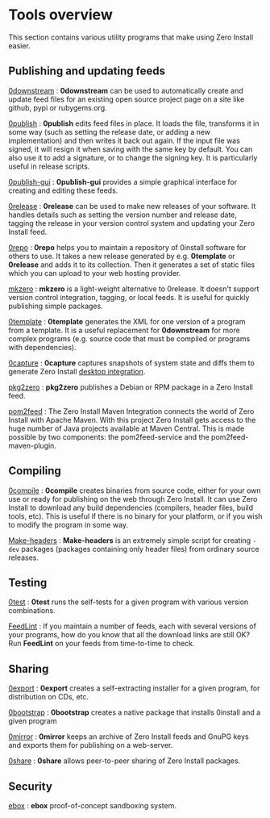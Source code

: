 # Tools overview

This section contains various utility programs that make using Zero Install easier.

## Publishing and updating feeds

[0downstream](http://gfxmonk.net/dist/0install/0downstream.xml)
: **0downstream** can be used to automatically create and update feed files for an existing open source project page on a site like github, pypi or rubygems.org.

[0publish](0publish.md)
: **0publish** edits feed files in place. It loads the file, transforms it in some way (such as setting the release date, or adding a new implementation) and then writes it back out again. If the input file was signed, it will resign it when saving with the same key by default. You can also use it to add a signature, or to change the signing key. It is particularly useful in release scripts.

[0publish-gui](0publish-gui.md)
: **0publish-gui** provides a simple graphical interface for creating and editing these feeds.

[0release](0release/index.md)
: **0release** can be used to make new releases of your software. It handles details such as setting the version number and release date, tagging the release in your version control system and updating your Zero Install feed.

[0repo](0repo.md)
: **0repo** helps you to maintain a repository of 0install software for others to use. It takes a new release generated by e.g. **0template** or **0release** and adds it to its collection. Then it generates a set of static files which you can upload to your web hosting provider.

[mkzero](http://gfxmonk.net/dist/0install/mkzero.xml)
: **mkzero** is a light-weight alternative to 0release. It doesn't support version control integration, tagging, or local feeds. It is useful for quickly publishing simple packages.

[0template](0template.md)
: **0template** generates the XML for one version of a program from a template. It is a useful replacement for **0downstream** for more complex programs (e.g. source code that must be compiled or programs with dependencies).

[0capture](0capture.md)
: **0capture** captures snapshots of system state and diffs them to generate Zero Install [desktop integration](../details/desktop-integration.md).

[pkg2zero](pkg2zero.md)
: **pkg2zero** publishes a Debian or RPM package in a Zero Install feed.

[pom2feed](https://github.com/0install/pom2feed)
: The Zero Install Maven Integration connects the world of Zero Install with Apache Maven. With this project Zero Install gets access to the huge number of Java projects available at Maven Central. This is made possible by two components: the pom2feed-service and the pom2feed-maven-plugin.

## Compiling

[0compile](0compile/index.md)
: **0compile** creates binaries from source code, either for your own use or ready for publishing on the web through Zero Install. It can use Zero Install to download any build dependencies (compilers, header files, build tools, etc). This is useful if there is no binary for your platform, or if you wish to modify the program in some way.

[Make-headers](make-headers.md)
: **Make-headers** is an extremely simple script for creating `-dev` packages (packages containing only header files) from ordinary source releases.

## Testing

[0test](0test.md)
: **0test** runs the self-tests for a given program with various version combinations.

[FeedLint](feedlint.md)
: If you maintain a number of feeds, each with several versions of your programs, how do you know that all the download links are still OK? Run **FeedLint** on your feeds from time-to-time to check.

## Sharing

[0export](0export.md)
: **0export** creates a self-extracting installer for a given program, for distribution on CDs, etc.

[0bootstrap](0bootstrap.md)
: **0bootstrap** creates a native package that installs 0install and a given program

[0mirror](0mirror.md)
: **0mirror** keeps an archive of Zero Install feeds and GnuPG keys and exports them for publishing on a web-server.

[0share](0share.md)
: **0share** allows peer-to-peer sharing of Zero Install packages.

## Security

[ebox](ebox.md)
: **ebox** proof-of-concept sandboxing system.
